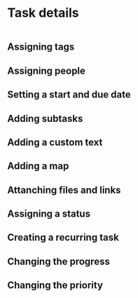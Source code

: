 # Task details

<img :src="$withBase('/assets/img/projects/task-details.png')">

## Assigning tags

## Assigning people

## Setting a start and due date

## Adding subtasks

## Adding a custom text

## Adding a map

## Attanching files and links

## Assigning a status

## Creating a recurring task

## Changing the progress

## Changing the priority